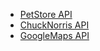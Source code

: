 - [PetStore API](https://www.postman.com/galactic-shadow-150186/workspace/api/collection/24410479-8b8f94d0-9fce-4522-9b0b-d6320074089b)
- [ChuckNorris API](https://www.postman.com/galactic-shadow-150186/workspace/api/collection/24410479-cc6140a9-d554-47d9-aa11-cc1ffe88f8cc)
- [GoogleMaps API](https://www.postman.com/galactic-shadow-150186/workspace/api/collection/24410479-4b1173b5-9d97-4aab-9cf2-5298781ffd47)
